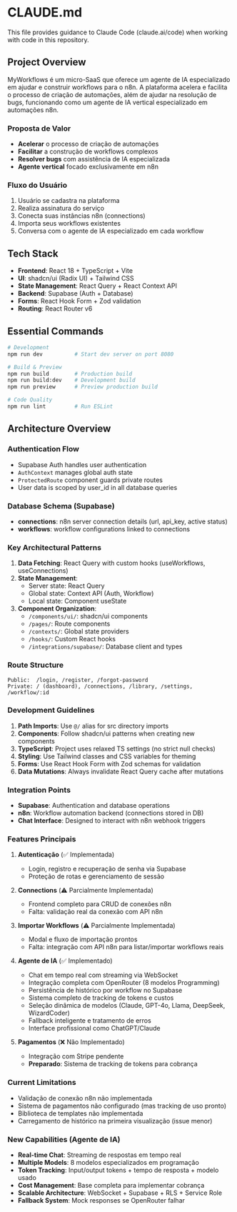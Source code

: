 # CLAUDE.md

This file provides guidance to Claude Code (claude.ai/code) when working with code in this repository.

## Project Overview

MyWorkflows é um micro-SaaS que oferece um agente de IA especializado em ajudar e construir workflows para o n8n. A plataforma acelera e facilita o processo de criação de automações, além de ajudar na resolução de bugs, funcionando como um agente de IA vertical especializado em automações n8n.

### Proposta de Valor
- **Acelerar** o processo de criação de automações
- **Facilitar** a construção de workflows complexos
- **Resolver bugs** com assistência de IA especializada
- **Agente vertical** focado exclusivamente em n8n

### Fluxo do Usuário
1. Usuário se cadastra na plataforma
2. Realiza assinatura do serviço
3. Conecta suas instâncias n8n (connections)
4. Importa seus workflows existentes
5. Conversa com o agente de IA especializado em cada workflow

## Tech Stack

- **Frontend**: React 18 + TypeScript + Vite
- **UI**: shadcn/ui (Radix UI) + Tailwind CSS
- **State Management**: React Query + React Context API
- **Backend**: Supabase (Auth + Database)
- **Forms**: React Hook Form + Zod validation
- **Routing**: React Router v6

## Essential Commands

```bash
# Development
npm run dev          # Start dev server on port 8080

# Build & Preview
npm run build        # Production build
npm run build:dev    # Development build
npm run preview      # Preview production build

# Code Quality
npm run lint         # Run ESLint
```

## Architecture Overview

### Authentication Flow
- Supabase Auth handles user authentication
- `AuthContext` manages global auth state
- `ProtectedRoute` component guards private routes
- User data is scoped by user_id in all database queries

### Database Schema (Supabase)
- **connections**: n8n server connection details (url, api_key, active status)
- **workflows**: workflow configurations linked to connections

### Key Architectural Patterns
1. **Data Fetching**: React Query with custom hooks (useWorkflows, useConnections)
2. **State Management**: 
   - Server state: React Query
   - Global state: Context API (Auth, Workflow)
   - Local state: Component useState
3. **Component Organization**:
   - `/components/ui/`: shadcn/ui components
   - `/pages/`: Route components
   - `/contexts/`: Global state providers
   - `/hooks/`: Custom React hooks
   - `/integrations/supabase/`: Database client and types

### Route Structure
```
Public:  /login, /register, /forgot-password
Private: / (dashboard), /connections, /library, /settings, /workflow/:id
```

### Development Guidelines

1. **Path Imports**: Use `@/` alias for src directory imports
2. **Components**: Follow shadcn/ui patterns when creating new components
3. **TypeScript**: Project uses relaxed TS settings (no strict null checks)
4. **Styling**: Use Tailwind classes and CSS variables for theming
5. **Forms**: Use React Hook Form with Zod schemas for validation
6. **Data Mutations**: Always invalidate React Query cache after mutations

### Integration Points
- **Supabase**: Authentication and database operations
- **n8n**: Workflow automation backend (connections stored in DB)
- **Chat Interface**: Designed to interact with n8n webhook triggers

### Features Principais

1. **Autenticação** (✅ Implementada)
   - Login, registro e recuperação de senha via Supabase
   - Proteção de rotas e gerenciamento de sessão

2. **Connections** (⚠️ Parcialmente Implementada)
   - Frontend completo para CRUD de conexões n8n
   - Falta: validação real da conexão com API n8n

3. **Importar Workflows** (⚠️ Parcialmente Implementada)
   - Modal e fluxo de importação prontos
   - Falta: integração com API n8n para listar/importar workflows reais

4. **Agente de IA** (✅ Implementado)
   - Chat em tempo real com streaming via WebSocket
   - Integração completa com OpenRouter (8 modelos Programming)
   - Persistência de histórico por workflow no Supabase
   - Sistema completo de tracking de tokens e custos
   - Seleção dinâmica de modelos (Claude, GPT-4o, Llama, DeepSeek, WizardCoder)
   - Fallback inteligente e tratamento de erros
   - Interface profissional como ChatGPT/Claude

5. **Pagamentos** (❌ Não Implementado)
   - Integração com Stripe pendente
   - **Preparado**: Sistema de tracking de tokens para cobrança

### Current Limitations
- Validação de conexão n8n não implementada
- Sistema de pagamentos não configurado (mas tracking de uso pronto)
- Biblioteca de templates não implementada
- Carregamento de histórico na primeira visualização (issue menor)

### New Capabilities (Agente de IA)
- **Real-time Chat**: Streaming de respostas em tempo real
- **Multiple Models**: 8 modelos especializados em programação
- **Token Tracking**: Input/output tokens + tempo de resposta + modelo usado
- **Cost Management**: Base completa para implementar cobrança
- **Scalable Architecture**: WebSocket + Supabase + RLS + Service Role
- **Fallback System**: Mock responses se OpenRouter falhar